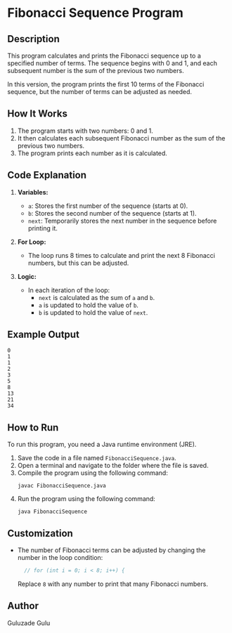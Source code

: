 # Fibonacci Sequence Program

## Description

This program calculates and prints the Fibonacci sequence up to a specified number of terms. The sequence begins with 0 and 1, and each subsequent number is the sum of the previous two numbers.

In this version, the program prints the first 10 terms of the Fibonacci sequence, but the number of terms can be adjusted as needed.

## How It Works

1. The program starts with two numbers: 0 and 1.
2. It then calculates each subsequent Fibonacci number as the sum of the previous two numbers.
3. The program prints each number as it is calculated.

## Code Explanation

1. **Variables:**
   - `a`: Stores the first number of the sequence (starts at 0).
   - `b`: Stores the second number of the sequence (starts at 1).
   - `next`: Temporarily stores the next number in the sequence before printing it.

2. **For Loop:**
   - The loop runs 8 times to calculate and print the next 8 Fibonacci numbers, but this can be adjusted.

3. **Logic:**
   - In each iteration of the loop:
     - `next` is calculated as the sum of `a` and `b`.
     - `a` is updated to hold the value of `b`.
     - `b` is updated to hold the value of `next`.

## Example Output

```
0
1
1
2
3
5
8
13
21
34
```

## How to Run

To run this program, you need a Java runtime environment (JRE).

1. Save the code in a file named `FibonacciSequence.java`.
2. Open a terminal and navigate to the folder where the file is saved.
3. Compile the program using the following command:
   ```
   javac FibonacciSequence.java
   ```
4. Run the program using the following command:
   ```
   java FibonacciSequence
   ```

## Customization

- The number of Fibonacci terms can be adjusted by changing the number in the loop condition:
  ```java
    // for (int i = 0; i < 8; i++) {
  ```
  Replace `8` with any number to print that many Fibonacci numbers.

## Author
Guluzade Gulu


